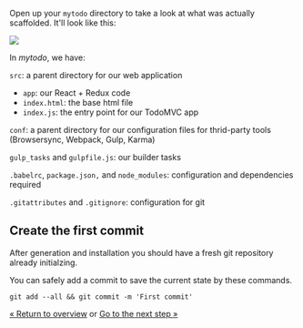 Open up your `mytodo` directory to take a look at what was actually scaffolded. It'll look like this:

![](/assets/imgs/codelab/04_tree_view.png)

In *mytodo*, we have:

`src`: a parent directory for our web application

  * `app`: our React + Redux code
  * `index.html`: the base html file
  * `index.js`: the entry point for our TodoMVC app

`conf`: a parent directory for our configuration files for thrid-party tools (Browsersync, Webpack, Gulp, Karma)

`gulp_tasks` and `gulpfile.js`: our builder tasks

`.babelrc`, `package.json,` and `node_modules`: configuration and dependencies required

`.gitattributes` and `.gitignore`: configuration for git


<div class="note tip">

  <h2>Create the first commit</h2>

  <p>After generation and installation you should have a fresh git repository already initialzing.</p>
  <p>You can safely add a commit to save the current state by these commands.</p>

<pre>
<code class="language-sh">git add --all && git commit -m 'First commit'</code>
</pre>

</div>


<p class="codelab-paging">
  <a href="/codelab/#toc">&laquo; Return to overview</a>
  or
  <a href="preview-inbrowser">Go to the next step &raquo;</a>
</p>

